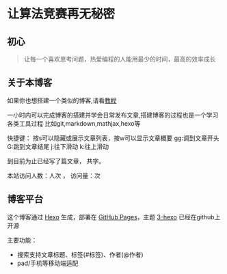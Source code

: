 # 让算法竞赛再无秘密

## 初心

>让每一个喜欢思考问题，热爱编程的人能用最少的时间，最高的效率成长

## 关于本博客
如果你也想搭建一个类似的博客,请看[教程](https://xjoi.github.io/2018/08/25/hexo-github/)

一小时内可以完成博客的搭建并学会日常发布文章,搭建博客的过程也是一个学习各类工具过程
比如git,markdown,mathjax,hexo等

快捷键：
按s可以隐藏或展示文章列表，按w可以显示文章概要
gg:调到文章开头
G:跳到文章结尾
j:往下滑动
k:往上滑动


到目前为止已经写了<code class="article_number"></code>篇文章， 共<code class="site_word_count"></code>字。

本站访问人数：<code class="site_uv"></code>人次 ， 访问量：<code class="site_pv"></code>次

## 博客平台
这个博客通过 [Hexo](https://hexo.io/) 生成，部署在 [GitHub Pages](https://pages.github.com/)，主题 [3-hexo](https://github.com/yelog/hexo-theme-3-hexo) 已经在github上开源

主要功能：
- 搜索支持文章标题、标签(#标签)、作者(@作者)
- pad/手机等移动端适配
